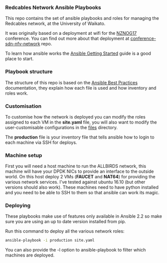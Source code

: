 ### Redcables Network Ansible Playbooks

This repo contains the set of ansible playbooks and roles for managing
the Redcables network, at the University of Waikato.

It was originally based on a deployment at wifi for the
[NZNOG17](http://www.nznog.org/) conference. You can find out
more about that deployment at
[conference-sdn-nfv-network](https://github.com/wandsdn/conference-sdn-nfv-network) repo.

To learn how ansible works the [Ansible Getting Started](https://docs.ansible.com/ansible/intro_getting_started.html)
guide is a good place to start.

### Playbook structure

The structure of this repo is based on the [Ansible Best Practices](https://docs.ansible.com/ansible/playbooks_best_practices.html)
documentation, they explain how each file is used and how inventory and roles work.

### Customisation

To customise how the network is deployed you can modify the roles assigned to
each VM in the **site.yaml** file, you will also want to modify the user-customisable
configurations in the [files](files) directory.

The **production** file is your inventory file that tells ansible how to login
to each machine via SSH for deploys.

### Machine setup

First you will need a host machine to run the ALLBIRDS network, this machine
will have your DPDK NICs to provide an interface to the outside world. On this
host deploy 2 VMs (**FAUCET** and **NAT64**) for providing the various network
services. I've tested against ubuntu 16.10 (but other versions should also work).
These machines need to have python installed and you need to be able to SSH to
them so that ansible can work its magic.

### Deploying

These playbooks make use of features only available in Ansible 2.2 so make sure
you are using an up to date version installed from pip.

Run this command to deploy all the various network roles:

```bash
ansible-playbook -i production site.yaml
```

You can also provide the -l option to ansible-playbook to filter which machines
are deployed.
